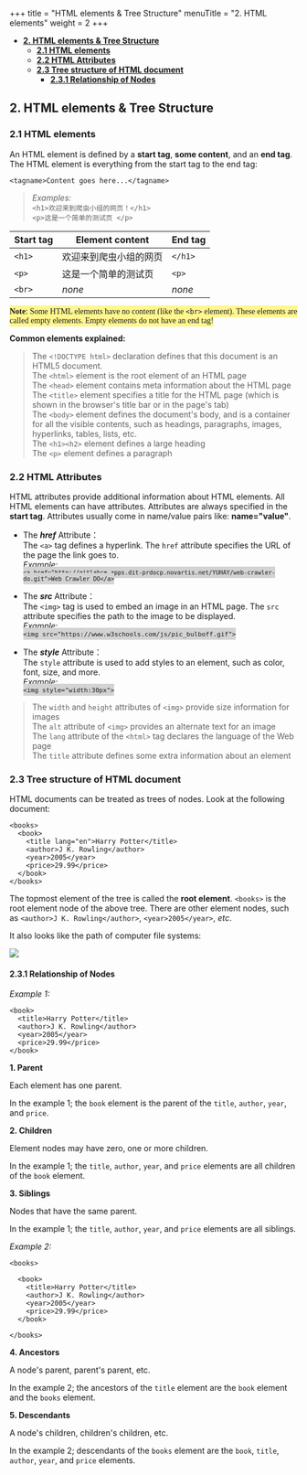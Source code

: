 +++
title = "HTML elements & Tree Structure"
menuTitle = "2. HTML elements"
weight = 2
+++

- [**2. HTML elements & Tree Structure**](#2-html-elements--tree-structure)
  - [**2.1 HTML elements**](#21-html-elements)
  - [**2.2 HTML Attributes**](#22-html-attributes)
  - [**2.3 Tree structure of HTML document**](#23-tree-structure-of-html-document)
    - [**2.3.1 Relationship of Nodes**](#231-relationship-of-nodes)

## **2. HTML elements & Tree Structure** 

### **2.1 HTML elements** 

An HTML element is defined by a **start tag**, **some content**, and an **end tag**. The HTML element is everything from the start tag to the end tag: 

`<tagname>Content goes here...</tagname>`

>*Examples:*  
`<h1>欢迎来到爬虫小组的网页！</h1>`   
`<p>这是一个简单的测试页 </p>`

|Start tag|Element content        |End tag|
|---------|-----------------------|-------|
|`<h1>`   |欢迎来到爬虫小组的网页   |`</h1>`|
|`<p>`    |这是一个简单的测试页     |`<p>`  |
|`<br>`   |*none*                 |*none* |

<span style="background-color:rgb(255, 246, 143);padding:3px 0px;font-family:Georgia"> **Note**: Some HTML elements have no content (like the `<br>` element). These elements are called empty elements. Empty elements do not have an end tag!</span>

**Common elements explained:**
>The `<!DOCTYPE html>` declaration defines that this document is an HTML5 document.<br>
The `<html>` element is the root element of an HTML page<br>
The `<head>` element contains meta information about the HTML page<br>
The `<title>` element specifies a title for the HTML page (which is shown in the browser's title bar or in the page's tab)<br>
The `<body>` element defines the document's body, and is a container for all the visible contents, such as headings, paragraphs, images, hyperlinks, tables, lists, etc.<br>
The `<h1><h2>` element defines a large heading<br>
The `<p>` element defines a paragraph

### **2.2 HTML Attributes**

HTML attributes provide additional information about HTML elements. All HTML elements can have attributes. Attributes are always specified in the **start tag**. Attributes usually come in name/value pairs like: **name="value"**.

- The ***href*** Attribute：<br> The `<a>` tag defines a hyperlink. The `href` attribute specifies the URL of the page the link goes to. <br>
 *Example*:<br> <span style="background-color:rgb(211,211,211);padding:3px 0px;font-family:Georgia;font-size:12px">
`<a href="http://gitlabce.apps.dit-prdocp.novartis.net/YUHAY/web-crawler-do.git">Web Crawler DO</a>`</span>

- The ***src*** Attribute：<br> The `<img>` tag is used to embed an image in an HTML page. The `src` attribute specifies the path to the image to be displayed. <br>
 *Example*:<br> <span style="background-color:rgb(211,211,211);padding:3px 0px;font-family:Georgia;font-size:13px">
`<img src="https://www.w3schools.com/js/pic_bulboff.gif">`</span>

- The ***style*** Attribute：<br> The `style` attribute is used to add styles to an element, such as color, font, size, and more. <br>
 *Example*:<br> <span style="background-color:rgb(211,211,211);padding:3px 0px;font-family:Georgia;font-size:13px">
`<img style="width:30px">`</span>

>The `width` and `height` attributes of `<img>` provide size information for images<br> 
The `alt` attribute of `<img>` provides an alternate text for an image<br> 
The `lang` attribute of the `<html>` tag declares the language of the Web page<br> 
The `title` attribute defines some extra information about an element

### **2.3 Tree structure of HTML document**

HTML documents can be treated as trees of nodes. Look at the following document:

```
<books>
  <book>
    <title lang="en">Harry Potter</title>
    <author>J K. Rowling</author>
    <year>2005</year>
    <price>29.99</price>
  </book>
</books>
```
The topmost element of the tree is called the **root element**. `<books>` is the root element node of the above tree. There are other element nodes, such as `<author>J K. Rowling</author>`, `<year>2005</year>`, *etc*.

It also looks like the path of computer file systems:

<img src="https://www.w3schools.com/xml/img_xpath_folders.jpg">

#### **2.3.1 Relationship of Nodes**

*Example 1:*
```
<book>
  <title>Harry Potter</title>
  <author>J K. Rowling</author>
  <year>2005</year>
  <price>29.99</price>
</book>
```
**1. Parent**

Each element has one parent.

In the example 1; the `book` element is the parent of the `title`, `author`, `year`, and `price`.

**2. Children**

Element nodes may have zero, one or more children.

In the example 1; the `title`, `author`, `year`, and `price` elements are all children of the `book` element.

**3. Siblings**

Nodes that have the same parent.

In the example 1; the `title`, `author`, `year`, and `price` elements are all siblings.

*Example 2:*
```
<books>

  <book>
    <title>Harry Potter</title>
    <author>J K. Rowling</author>
    <year>2005</year>
    <price>29.99</price>
  </book>

</books>
```

**4. Ancestors**

A node's parent, parent's parent, etc.

In the example 2; the ancestors of the `title` element are the `book` element and the `books` element.

**5. Descendants**

A node's children, children's children, etc.

In the example 2; descendants of the `books` element are the `book`, `title`, `author`, `year`, and `price` elements.